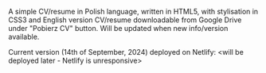 A simple CV/resume in Polish language, written in HTML5, with stylisation in CSS3 and English version CV/resume downloadable from Google Drive under "Pobierz CV" button.
Will be updated when new info/version available.

Current version (14th of September, 2024) deployed on Netlify: <will be deployed later - Netlify is unresponsive>
